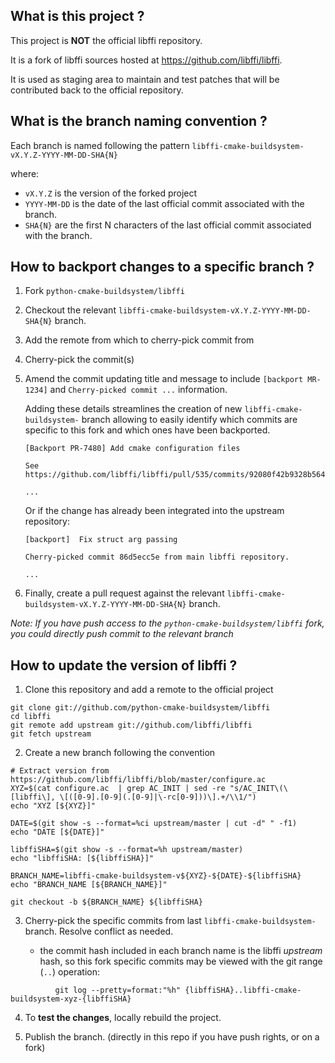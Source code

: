 What is this project ?
----------------------

This project is **NOT** the official libffi repository.

It is a fork of libffi sources hosted at https://github.com/libffi/libffi.

It is used as staging area to maintain and test patches that will be contributed back to the
official repository.


What is the branch naming convention ?
--------------------------------------

Each branch is named following the pattern `libffi-cmake-buildsystem-vX.Y.Z-YYYY-MM-DD-SHA{N}`

where:

* `vX.Y.Z` is the version of the forked project
* `YYYY-MM-DD` is the date of the last official commit associated with the branch.
* `SHA{N}` are the first N characters of the last official commit associated with the branch.


How to backport changes to a specific branch ?
----------------------------------------------

1. Fork `python-cmake-buildsystem/libffi`

2. Checkout the relevant `libffi-cmake-buildsystem-vX.Y.Z-YYYY-MM-DD-SHA{N}` branch.

3. Add the remote from which to cherry-pick commit from

4. Cherry-pick the commit(s)

5. Amend the commit updating title and message to include `[backport MR-1234]` and `Cherry-picked commit ...` information.

    Adding these details streamlines the creation of new `libffi-cmake-buildsystem-` branch allowing to easily identify which commits are specific to this fork and which ones have been backported.

    ```
    [Backport PR-7480] Add cmake configuration files
        
    See https://github.com/libffi/libffi/pull/535/commits/92080f42b9328b56469a2e1b9895d535dd23a2e7

    ...
    ```

    Or if the change has already been integrated into the upstream repository:

    ```
    [backport]  Fix struct arg passing

    Cherry-picked commit 86d5ecc5e from main libffi repository.

    ...
    ```

6. Finally, create a pull request against the relevant `libffi-cmake-buildsystem-vX.Y.Z-YYYY-MM-DD-SHA{N}` branch.


_Note: If you have push access to the `python-cmake-buildsystem/libffi` fork, you could directly push commit to the relevant branch_


How to update the version of libffi ?
-------------------------------------

1. Clone this repository and add a remote to the official project

```
git clone git://github.com/python-cmake-buildsystem/libffi
cd libffi
git remote add upstream git://github.com/libffi/libffi
git fetch upstream
```

2. Create a new branch following the convention

```
# Extract version from https://github.com/libffi/libffi/blob/master/configure.ac
XYZ=$(cat configure.ac  | grep AC_INIT | sed -re "s/AC_INIT\(\[libffi\], \[([0-9].[0-9](.[0-9]|\-rc[0-9]))\].+/\\1/")
echo "XYZ [${XYZ}]"

DATE=$(git show -s --format=%ci upstream/master | cut -d" " -f1)
echo "DATE [${DATE}]"

libffiSHA=$(git show -s --format=%h upstream/master)
echo "libffiSHA: [${libffiSHA}]"

BRANCH_NAME=libffi-cmake-buildsystem-v${XYZ}-${DATE}-${libffiSHA}
echo "BRANCH_NAME [${BRANCH_NAME}]"

git checkout -b ${BRANCH_NAME} ${libffiSHA}
```

3. Cherry-pick the specific commits from last `libffi-cmake-buildsystem-` branch. Resolve conflict as needed.

   - the commit hash included in each branch name is the libffi *upstream* hash, so
     this fork specific commits may be viewed with the git range (`..`) operation:
```
          git log --pretty=format:"%h" {libffiSHA}..libffi-cmake-buildsystem-xyz-{libffiSHA}
```

4. To **test the changes**, locally rebuild the project.

5. Publish the branch. (directly in this repo if you have push rights, or on a fork)

